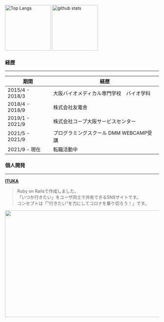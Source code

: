 <p align="left"> 
  <img alt="Top Langs" height="150px" src="https://github-readme-stats.vercel.app/api/top-langs/?username=tono0114&layout=compact&show_icons=true" />
  <img alt="github stats" height="150px" src="https://github-readme-stats.vercel.app/api?username=tono0114&show_icons=true&" />
</p>

### 経歴
---
| 期間 | 経歴 |
----|----
|2015/4 - 2018/3|大阪バイオメディカル専門学校　バイオ学科|
|2018/4 - 2018/9|株式会社友電舎|
|2019/1 - 2021/9|株式会社コープ大阪サービスセンター|
|2021/5 - 2021/9|プログラミングスクール DMM WEBCAMP受講|
|2021/9 - 現在|転職活動中|

### 個人開発
---
**[ITUKA](http://ituka-ikitai.com/)**  
>Ruby on Railsで作成しました。  
>「いつか行きたい」をユーザ同士で共有できるSNSサイトです。  
>コンセプトは「"行きたい"を力にしてコロナを乗り切ろう！」です。
<img src="https://user-images.githubusercontent.com/83708233/145926154-72ba1d35-63e6-4f0c-b8e7-781137b5d113.png" width="700px" height="350px">
